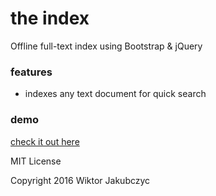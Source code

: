 # the index
Offline full-text index using Bootstrap & jQuery

### features
- indexes any text document for quick search

### demo
[check it out here](http://monolithpl.github.io/theindex/)

MIT License

Copyright 2016 Wiktor Jakubczyc
